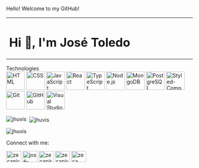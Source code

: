 Hello! Welcome to my GitHub!

<table>
  <tbody>
    <tr>
      <td align="left" width="60%">
        <h1 align="left">Hi 👋, I'm José Toledo</h1>
        <p align="left">
        </p>
      </td>
    </tr>
  </tbody>
</table>
Technologies

<div>
  <a href="https://user-images.githubusercontent.com/25181517/192158954-f88b5814-d510-4564-b285-dff7d6400dad.png" target="_blank" rel="noopener noreferrer nofollow"><img height="50" src="https://user-images.githubusercontent.com/25181517/192158954-f88b5814-d510-4564-b285-dff7d6400dad.png" alt="HTML" title="HTML" style="max-width: 100%;"></a>
  <a href="https://user-images.githubusercontent.com/25181517/183898674-75a4a1b1-f960-4ea9-abcb-637170a00a75.png" target="_blank" rel="noopener noreferrer nofollow"><img height="50" src="https://user-images.githubusercontent.com/25181517/183898674-75a4a1b1-f960-4ea9-abcb-637170a00a75.png" alt="CSS" title="CSS" style="max-width: 100%;"></a>
  <a href="https://user-images.githubusercontent.com/25181517/117447155-6a868a00-af3d-11eb-9cfe-245df15c9f3f.png" target="_blank" rel="noopener noreferrer nofollow"><img height="50" src="https://user-images.githubusercontent.com/25181517/117447155-6a868a00-af3d-11eb-9cfe-245df15c9f3f.png" alt="JavaScript" title="JavaScript" style="max-width: 100%;"></a>
  <a href="https://user-images.githubusercontent.com/25181517/183897015-94a058a6-b86e-4e42-a37f-bf92061753e5.png" target="_blank" rel="noopener noreferrer nofollow"><img height="50" src="https://user-images.githubusercontent.com/25181517/183897015-94a058a6-b86e-4e42-a37f-bf92061753e5.png" alt="React" title="React" style="max-width: 100%;"></a>
  <a href="https://static-00.iconduck.com/assets.00/typescript-icon-icon-512x512-yh0yu3ta.png" target="_blank" rel="noopener noreferrer nofollow"><img height="50" src="https://static-00.iconduck.com/assets.00/typescript-icon-icon-512x512-yh0yu3ta.png" alt="TypeScript" title="TypeScript" style="max-width: 100%;"></a>
  <a href="https://cdn-icons-png.flaticon.com/512/919/919825.png" target="_blank" rel="noopener noreferrer nofollow"><img height="50" src="https://cdn-icons-png.flaticon.com/512/919/919825.png" alt="Node.js" title="Node.js" style="max-width: 100%;"></a>
  <a href="https://img.icons8.com/color/480/mongodb.png" target="_blank" rel="noopener noreferrer nofollow"><img height="50" src="https://img.icons8.com/color/480/mongodb.png" alt="MongoDB" title="MongoDB" style="max-width: 100%;"></a>
  <a href="https://upload.wikimedia.org/wikipedia/commons/thumb/2/29/Postgresql_elephant.svg/1200px-Postgresql_elephant.svg.png" target="_blank" rel="noopener noreferrer nofollow"><img height="50" src="https://upload.wikimedia.org/wikipedia/commons/thumb/2/29/Postgresql_elephant.svg/1200px-Postgresql_elephant.svg.png" alt="PostgreSQL" title="PostgreSQL" style="max-width: 100%;"></a>
  <a href="https://raw.githubusercontent.com/styled-components/brand/master/styled-components.png" target="_blank" rel="noopener noreferrer nofollow"><img height="50" src="https://raw.githubusercontent.com/styled-components/brand/master/styled-components.png" alt="Styled-Components" title="Styled-Components" style="max-width: 100%;"></a>
  <a href="https://user-images.githubusercontent.com/25181517/192108372-f71d70ac-7ae6-4c0d-8395-51d8870c2ef0.png" target="_blank" rel="noopener noreferrer nofollow"><img height="50" src="https://user-images.githubusercontent.com/25181517/192108372-f71d70ac-7ae6-4c0d-8395-51d8870c2ef0.png" alt="Git" title="Git" style="max-width: 100%;"></a>
  <a href="https://user-images.githubusercontent.com/25181517/192108374-8da61ba1-99ec-41d7-80b8-fb2f7c0a4948.png" target="_blank" rel="noopener noreferrer nofollow"><img height="50" src="https://user-images.githubusercontent.com/25181517/192108374-8da61ba1-99ec-41d7-80b8-fb2f7c0a4948.png" alt="GitHub" title="GitHub" style="max-width: 100%;"></a>
  <a href="https://user-images.githubusercontent.com/25181517/192108891-d86b6220-e232-423a-bf5f-90903e6887c3.png" target="_blank" rel="noopener noreferrer nofollow"><img height="50" src="https://user-images.githubusercontent.com/25181517/192108891-d86b6220-e232-423a-bf5f-90903e6887c3.png" alt="Visual Studio Code" title="Visual Studio Code" style="max-width: 100%;"></a>
</div>
<p><img align="left" src="https://github-readme-stats.vercel.app/api/top-langs?username=jhuvis&show_icons=true&locale=en&layout=compact" alt="jhuvis" /></p>
<p>&nbsp;<img align="center" src="https://github-readme-stats.vercel.app/api?username=jhuvis&show_icons=true&locale=en" alt="jhuvis" /></p>
<p><img align="center" src="https://github-readme-streak-stats.herokuapp.com/?user=jhuvis&" alt="jhuvis" /></p>
Connect with me:

<p align="left">
  <a href="https://twitter.com/zecapiranha" target="_blank"><img align="center" src="https://raw.githubusercontent.com/rahuldkjain/github-profile-readme-generator/master/src/images/icons/Social/twitter.svg" alt="zecapiranha" height="30" width="40" /></a>
  <a href="https://linkedin.com/in/josé-toledo-ab04b6231" target="_blank"><img align="center" src="https://raw.githubusercontent.com/rahuldkjain/github-profile-readme-generator/master/src/images/icons/Social/linked-in-alt.svg" alt="josé-toledo-ab04b6231" height="30" width="40" /></a>
  <a href="https://instagram.com/zecapiranha" target="_blank"><img align="center" src="https://raw.githubusercontent.com/rahuldkjain/github-profile-readme-generator/master/src/images/icons/Social/instagram.svg" alt="zecapiranha" height="30" width="40" /></a>
  <a href="https://www.youtube.com/c/zecapiranha" target="_blank"><img align="center" src="https://raw.githubusercontent.com/rahuldkjain/github-profile-readme-generator/master/src/images/icons/Social/youtube.svg" alt="zecapiranha" height="30" width="40" /></a>
  <a href="https://discord.gg/zeca piranha#1182" target="_blank"><img align="center" src="https://raw.githubusercontent.com/rahuldkjain/github-profile-readme-generator/master/src/images/icons/Social/discord.svg" alt="zeca piranha#1182" height="30" width="40" /></a>
</p>
